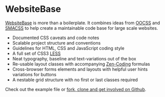 # WebsiteBase

[WebsiteBase](http://i-like-robots.github.com/WebsiteBase) is more than a boilerplate. It combines ideas from [OOCSS](http://oocss.org/) and [SMACSS](http://smacss.com) to help create a maintainable code base for large scale websites.

* Documented CSS caveats and code notes
* Scalable project structure and conventions
* Guidelines for HTML, CSS and JavaScript coding style
* A full set of CSS3 [LESS](http://lesscss.org/)
* Neat typography, baseline and text-variations out of the box
* Re-usable layout classes with accompanying [Zen-Coding](http://code.google.com/p/zen-coding/) formulas
* Cross-browser forms elements and layouts with helpful user hints variations for buttons
* A nestable grid structure with no first or last classes required

Check out the example file or [fork, clone and get involved on Github](http://github.com/i-like-robots/WebsiteBase).
